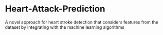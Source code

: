# Heart-Attack-Prediction
A novel approach for heart stroke detection that considers features from the dataset by integrating with the machine learning algorithms
